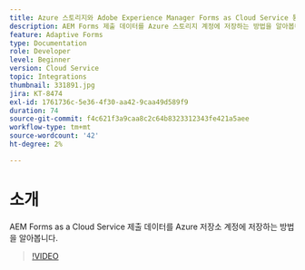 ```yaml
---
title: Azure 스토리지와 Adobe Experience Manager Forms as Cloud Service 통합
description: AEM Forms 제출 데이터를 Azure 스토리지 계정에 저장하는 방법을 알아봅니다.
feature: Adaptive Forms
type: Documentation
role: Developer
level: Beginner
version: Cloud Service
topic: Integrations
thumbnail: 331891.jpg
jira: KT-8474
exl-id: 1761736c-5e36-4f30-aa42-9caa49d589f9
duration: 74
source-git-commit: f4c621f3a9caa8c2c64b8323312343fe421a5aee
workflow-type: tm+mt
source-wordcount: '42'
ht-degree: 2%

---
```


# 소개

AEM Forms as a Cloud Service 제출 데이터를 Azure 저장소 계정에 저장하는 방법을 알아봅니다.

>[!VIDEO](https://video.tv.adobe.com/v/336028?quality=12&learn=on)
